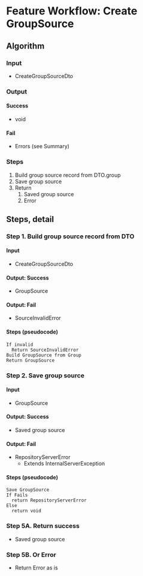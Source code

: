 # Feature Workflow: Create GroupSource

## Algorithm

### Input
- CreateGroupSourceDto

### Output

#### Success

- void

#### Fail

- Errors (see Summary)

### Steps

1. Build group source record from DTO.group
2. Save group source
3. Return
   1. Saved group source
   2. Error

## Steps, detail

### Step 1. Build group source record from DTO

#### Input
- CreateGroupSourceDto

#### Output: Success

- GroupSource

#### Output: Fail

- SourceInvalidError

#### Steps (pseudocode)

```
If invalid
  Return SourceInvalidError
Build GroupSource from Group
Return GroupSource
```

### Step 2. Save group source

#### Input
- GroupSource

#### Output: Success

- Saved group source

#### Output: Fail

- RepositoryServerError
  - Extends InternalServerException

#### Steps (pseudocode)

```
Save GroupSource
If Fails
  return RepositoryServerError
Else
  return void
```

### Step 5A. Return success

- Saved group source

### Step 5B. Or Error

- Return Error as is
